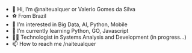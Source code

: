 - 👋 Hi, I’m @naiteualquer or Valerio Gomes da Silva
- ⚽ From Brazil
- 👀 I’m interested in Big Data, AI, Python, Mobile
- 🌱 I’m currently learning Python, GO, Javascript
- 👨‍💻 Technologist in Systems Analysis and Development (in progress...)
- 📫 How to reach me /naiteualquer

<!---
naiteualquer/naiteualquer is a ✨ special ✨ repository because its `README.md` (this file) appears on your GitHub profile.
You can click the Preview link to take a look at your changes.
--->
